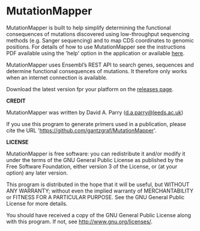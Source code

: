 # MutationMapper

MutationMapper is built to help simplify determining the functional consequences of mutations discovered using low-throughput sequencing methods (e.g. Sanger sequencing) and to map CDS coordinates to genomic positions. For details of how to use MutationMapper see the instructions PDF available using the 'help' option in the application or available [here](https://github.com/gantzgraf/MutationMapper/blob/master/src/com/github/mutationmapper/instructions.pdf).


MutationMapper uses Ensembl’s REST API to search genes, sequences and determine functional consequences of mutations. It therefore only works when an internet connection is available.

Download the latest version fpr your platform on the [releases page](https://github.com/gantzgraf/MutationMapper/releases).

__CREDIT__

MutationMapper was written by David A. Parry (d.a.parry@leeds.ac.uk)

If you use this program to generate primers used in a publication, please cite the URL 'https://github.com/gantzgraf/MutationMapper'.

__LICENSE__

MutationMapper is free software: you can redistribute it and/or modify it under the terms of the GNU General Public License as published by the Free Software Foundation, either version 3 of the License, or (at your option) any later version.

This program is distributed in the hope that it will be useful, but WITHOUT ANY WARRANTY; without even the implied warranty of MERCHANTABILITY or FITNESS FOR A PARTICULAR PURPOSE.  See the GNU General Public License for more details.

You should have received a copy of the GNU General Public License along with this program.  If not, see <http://www.gnu.org/licenses/>.
